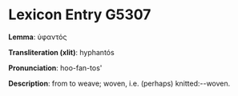 # Lexicon Entry G5307

**Lemma**: ὑφαντός

**Transliteration (xlit)**: hyphantós

**Pronunciation**: hoo-fan-tos'

**Description**:
from  to weave; woven, i.e. (perhaps) knitted:--woven.

